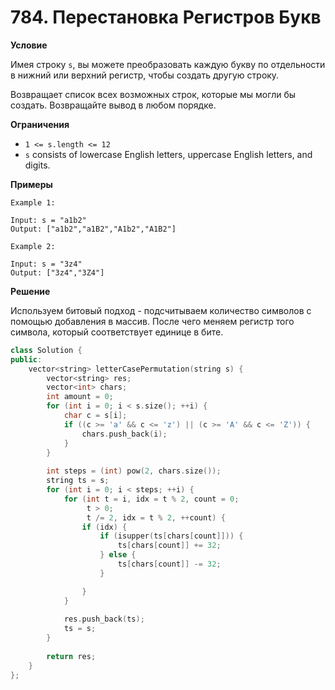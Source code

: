# 784. Перестановка Регистров Букв

**Условие**

Имея строку `s`, вы можете преобразовать каждую букву по отдельности в нижний или верхний регистр, чтобы создать другую строку.

Возвращает список всех возможных строк, которые мы могли бы создать. Возвращайте вывод в любом порядке.

**Ограничения**
- `1 <= s.length <= 12`
- `s` consists of lowercase English letters, uppercase English letters, and digits.


**Примеры**
```
Example 1:

Input: s = "a1b2"
Output: ["a1b2","a1B2","A1b2","A1B2"]

Example 2:

Input: s = "3z4"
Output: ["3z4","3Z4"]
```


**Решение**

Используем битовый подход - подсчитываем количество символов с помощью добавления в массив. После чего меняем регистр того символа, который соответствует единице в бите.

```C++
class Solution {
public:
    vector<string> letterCasePermutation(string s) {
        vector<string> res;
        vector<int> chars;
        int amount = 0;
        for (int i = 0; i < s.size(); ++i) {
            char c = s[i];
            if ((c >= 'a' && c <= 'z') || (c >= 'A' && c <= 'Z')) {
                chars.push_back(i);
            }
        }
        
        int steps = (int) pow(2, chars.size());
        string ts = s;
        for (int i = 0; i < steps; ++i) {
            for (int t = i, idx = t % 2, count = 0; 
                 t > 0; 
                 t /= 2, idx = t % 2, ++count) {
                if (idx) {
                    if (isupper(ts[chars[count]])) {
                        ts[chars[count]] += 32;
                    } else {
                        ts[chars[count]] -= 32;
                    }

                }
            }
            
            res.push_back(ts);
            ts = s;
        }
        
        return res;
    }
};
```






 


 


